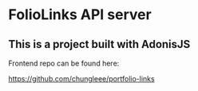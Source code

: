 # FolioLinks API server

## This is a project built with AdonisJS

Frontend repo can be found here:

https://github.com/chungleee/portfolio-links
